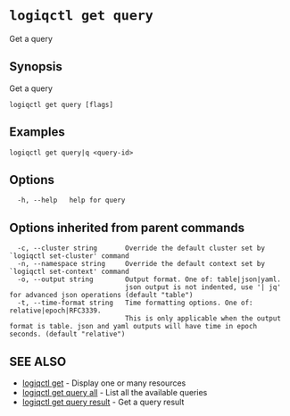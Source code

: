 # `logiqctl get query`

Get a query

## Synopsis

Get a query

```
logiqctl get query [flags]
```

## Examples

```
logiqctl get query|q <query-id>
```

## Options

```
  -h, --help   help for query
```

## Options inherited from parent commands

```
  -c, --cluster string       Override the default cluster set by `logiqctl set-cluster' command
  -n, --namespace string     Override the default context set by `logiqctl set-context' command
  -o, --output string        Output format. One of: table|json|yaml. 
                             json output is not indented, use '| jq' for advanced json operations (default "table")
  -t, --time-format string   Time formatting options. One of: relative|epoch|RFC3339. 
                             This is only applicable when the output format is table. json and yaml outputs will have time in epoch seconds. (default "relative")
```

## SEE ALSO

* [logiqctl get](/get/logiqctl_get)	 - Display one or many resources
* [logiqctl get query all](/get/logiqctl_get_query_all)	 - List all the available queries
* [logiqctl get query result](/get/logiqctl_get_query_result)	 - Get a query result


